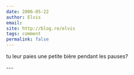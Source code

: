 ```yaml
---
date: 2006-05-22
author: Elvis
email: 
site: http://blog.re/elvis
tags: comment
permalink: false
---
```


<p>tu leur paies une petite bière pendant les pauses?</p>
---